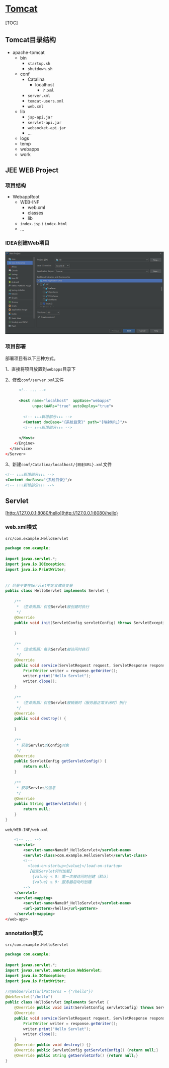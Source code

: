 <link rel="stylesheet" href="https://zhmhbest.gitee.io/hellomathematics/style/index.css">
<script src="https://zhmhbest.gitee.io/hellomathematics/style/index.js"></script>

# [Tomcat](../index.html)

[TOC]

## Tomcat目录结构

- apache-tomcat
  - bin
    - `startup.sh`
    - `shutdown.sh`
  - conf
    - Catalina
      - localhost
        - `?.xml`
    - `server.xml`
    - `tomcat-users.xml`
    - `web.xml`
  - lib
    - `jsp-api.jar`
    - `servlet-api.jar`
    - `websocket-api.jar`
    - ...
  - logs
  - temp
  - <span class='highlight'>webapps</span>
  - work

## JEE WEB Project

### 项目结构

- WebappRoot
  - WEB-INF
    - web.xml
    - classes
    - lib
  - `index.jsp` / `index.html`
  - ...

### IDEA创建Web项目

![create_webapp](images/idea_jee_webapp.png)

### 项目部署

部署项目有以下三种方式。

1、直接将项目放置到`webapps`目录下

2、修改`conf/server.xml`文件

```XML
      <!-- ... -->

      <Host name="localhost"  appBase="webapps"
            unpackWARs="true" autoDeploy="true">

        <!-- ↓↓↓新增部分↓↓↓ -->
        <Content docBase="{系统目录}" path="{映射URL}"/>
        <!-- ↑↑↑新增部分↑↑↑ -->

      </Host>
    </Engine>
  </Service>
</Server>
```

3、新建`conf/Catalina/localhost/{映射URL}.xml`文件

```XML
<!-- ↓↓↓新增部分↓↓↓ -->
<Content docBase="{系统目录}"/>
<!-- ↑↑↑新增部分↑↑↑ -->
```

## Servlet

[http://127.0.0.1:8080/hello](http://127.0.0.1:8080/hello)

### web.xml模式

`src/com.example.HelloServlet`

```java
package com.example;

import javax.servlet.*;
import java.io.IOException;
import java.io.PrintWriter;


// 尽量不要在Servlet中定义成员变量
public class HelloServlet implements Servlet {

    /**
     * （生命周期）仅在Servlet被创建时执行
     */
    @Override
    public void init(ServletConfig servletConfig) throws ServletException {

    }

    /**
     * （生命周期）每次Servlet被访问时执行
     */
    @Override
    public void service(ServletRequest request, ServletResponse response) throws ServletException, IOException {
        PrintWriter writer = response.getWriter();
        writer.print("Hello Servlet");
        writer.close();
    }

    /**
     * （生命周期）仅在Servlet被销毁时（服务器正常关闭时）执行
     */
    @Override
    public void destroy() {

    }

    /**
     * 获取Servlet的Config对象
     */
    @Override
    public ServletConfig getServletConfig() {
        return null;
    }

    /**
     * 获取Servlet的信息
     */
    @Override
    public String getServletInfo() {
        return null;
    }
}
```

`web/WEB-INF/web.xml`

```xml
    <!-- ... -->
    <servlet>
        <servlet-name>NameOf_HelloServlet</servlet-name>
        <servlet-class>com.example.HelloServlet</servlet-class>
        <!--
          <load-on-startup>{value}</load-on-startup>
          【指定Servlet何时加载】
            {value} < 0: 第一次被访问时创建（默认）
            {value} ≥ 0: 服务器启动时创建
        -->
    </servlet>
    <servlet-mapping>
        <servlet-name>NameOf_HelloServlet</servlet-name>
        <url-pattern>/hello</url-pattern>
    </servlet-mapping>
</web-app>
```

### annotation模式

`src/com.example.HelloServlet`

```java
package com.example;

import javax.servlet.*;
import javax.servlet.annotation.WebServlet;
import java.io.IOException;
import java.io.PrintWriter;

//@WebServlet(urlPatterns = {"/hello"})
@WebServlet("/hello")
public class HelloServlet implements Servlet {
    @Override public void init(ServletConfig servletConfig) throws ServletException {}
    @Override
    public void service(ServletRequest request, ServletResponse response) throws ServletException, IOException {
        PrintWriter writer = response.getWriter();
        writer.print("Hello Servlet");
        writer.close();
    }
    @Override public void destroy() {}
    @Override public ServletConfig getServletConfig() {return null;}
    @Override public String getServletInfo() {return null;}
}
```
